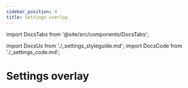 ```yaml
---
sidebar_position: 4
title: Settings overlay
---
```


import DocsTabs from '@site/src/components/DocsTabs';

import DocsUx from './\_settings_styleguide.md';
import DocsCode from './\_settings_code.md';

# Settings overlay

<DocsTabs styleguide={DocsUx} code={DocsCode} />
